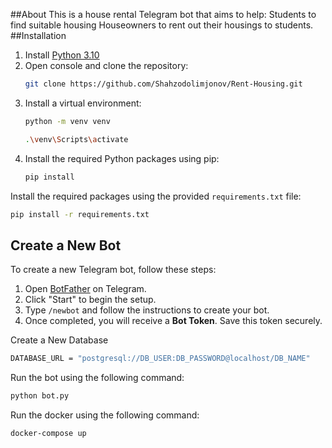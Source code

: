 ##About
This is a house rental Telegram bot that aims to help:
Students to find suitable housing
Houseowners to rent out their housings to students.
##Installation
1. Install [Python 3.10](https://www.python.org/downloads/release/python-31010/)
2. Open console and clone the repository:
   ```bash
   git clone https://github.com/Shahzodolimjonov/Rent-Housing.git
   ```
3. Install a virtual environment:
   ```bash
   python -m venv venv
   ```
   ```bash
   .\venv\Scripts\activate
   ```
5. Install the required Python packages using pip:
   ```bash
   pip install
   ```
   
Install the required packages using the provided `requirements.txt` file:
```bash
pip install -r requirements.txt
```
## Create a New Bot
To create a new Telegram bot, follow these steps:

1. Open [BotFather](https://t.me/BotFather) on Telegram.  
2. Click "Start" to begin the setup.  
3. Type `/newbot` and follow the instructions to create your bot.  
4. Once completed, you will receive a **Bot Token**. Save this token securely.

Create a New Database
```bash
DATABASE_URL = "postgresql://DB_USER:DB_PASSWORD@localhost/DB_NAME"
```
Run the bot using the following command:
```bash
python bot.py
```
Run the docker using the following command:
```bash
docker-compose up
```

